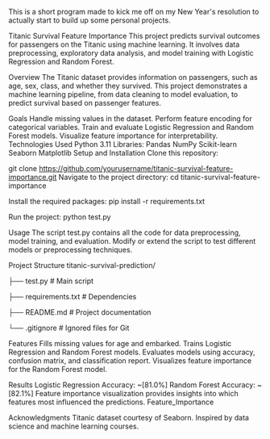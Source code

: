 This is a short program made to kick me off on my New Year's resolution to actually start to build up some personal projects.

Titanic Survival Feature Importance
This project predicts survival outcomes for passengers on the Titanic using machine learning. It involves data preprocessing, exploratory data analysis, and model training with Logistic Regression and Random Forest.

Overview
The Titanic dataset provides information on passengers, such as age, sex, class, and whether they survived. This project demonstrates a machine learning pipeline, from data cleaning to model evaluation, to predict survival based on passenger features.

Goals
Handle missing values in the dataset.
Perform feature encoding for categorical variables.
Train and evaluate Logistic Regression and Random Forest models.
Visualize feature importance for interpretability.
Technologies Used
Python 3.11
Libraries:
Pandas
NumPy
Scikit-learn
Seaborn
Matplotlib
Setup and Installation
Clone this repository:

git clone https://github.com/yourusername/titanic-survival-feature-importance.git
Navigate to the project directory: cd titanic-survival-feature-importance

Install the required packages: pip install -r requirements.txt

Run the project: python test.py

Usage
The script test.py contains all the code for data preprocessing, model training, and evaluation. Modify or extend the script to test different models or preprocessing techniques.

Project Structure
titanic-survival-prediction/

├── test.py # Main script

├── requirements.txt # Dependencies

├── README.md # Project documentation

└── .gitignore # Ignored files for Git

Features
Fills missing values for age and embarked. Trains Logistic Regression and Random Forest models. Evaluates models using accuracy, confusion matrix, and classification report. Visualizes feature importance for the Random Forest model.

Results
Logistic Regression Accuracy: ~[81.0%] Random Forest Accuracy: ~[82.1%] Feature importance visualization provides insights into which features most influenced the predictions. Feature_Importance

Acknowledgments
Titanic dataset courtesy of Seaborn. Inspired by data science and machine learning courses.
